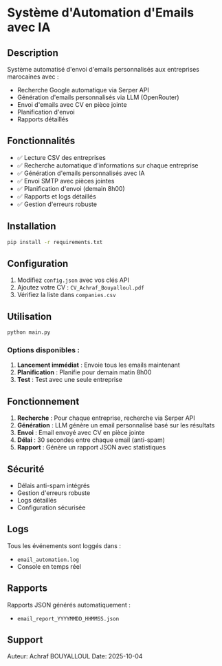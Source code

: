 # Système d'Automation d'Emails avec IA

## Description
Système automatisé d'envoi d'emails personnalisés aux entreprises marocaines avec :
- Recherche Google automatique via Serper API
- Génération d'emails personnalisés via LLM (OpenRouter)
- Envoi d'emails avec CV en pièce jointe
- Planification d'envoi
- Rapports détaillés

## Fonctionnalités
- ✅ Lecture CSV des entreprises
- ✅ Recherche automatique d'informations sur chaque entreprise
- ✅ Génération d'emails personnalisés avec IA
- ✅ Envoi SMTP avec pièces jointes
- ✅ Planification d'envoi (demain 8h00)
- ✅ Rapports et logs détaillés
- ✅ Gestion d'erreurs robuste

## Installation
```bash
pip install -r requirements.txt
```

## Configuration
1. Modifiez `config.json` avec vos clés API
2. Ajoutez votre CV : `CV_Achraf_Bouyalloul.pdf`
3. Vérifiez la liste dans `companies.csv`

## Utilisation
```bash
python main.py
```

### Options disponibles :
1. **Lancement immédiat** : Envoie tous les emails maintenant
2. **Planification** : Planifie pour demain matin 8h00
3. **Test** : Test avec une seule entreprise


## Fonctionnement

1. **Recherche** : Pour chaque entreprise, recherche via Serper API
2. **Génération** : LLM génère un email personnalisé basé sur les résultats
3. **Envoi** : Email envoyé avec CV en pièce jointe
4. **Délai** : 30 secondes entre chaque email (anti-spam)
5. **Rapport** : Génère un rapport JSON avec statistiques

## Sécurité
- Délais anti-spam intégrés
- Gestion d'erreurs robuste
- Logs détaillés
- Configuration sécurisée

## Logs
Tous les événements sont loggés dans :
- `email_automation.log`
- Console en temps réel

## Rapports
Rapports JSON générés automatiquement :
- `email_report_YYYYMMDD_HHMMSS.json`

## Support
Auteur: Achraf BOUYALLOUL
Date: 2025-10-04